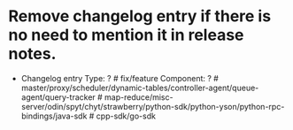 # Remove changelog entry if there is no need to mention it in release notes.

<Message NOT for release notes>

* Changelog entry
Type: ?       # fix/feature
Component: ?  # master/proxy/scheduler/dynamic-tables/controller-agent/queue-agent/query-tracker
              # map-reduce/misc-server/odin/spyt/chyt/strawberry/python-sdk/python-yson/python-rpc-bindings/java-sdk
              # cpp-sdk/go-sdk

<Message for release notes>
